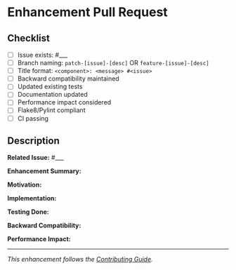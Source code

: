 # Enhancement Pull Request

## Checklist
- [ ] Issue exists: #___
- [ ] Branch naming: `patch-[issue]-[desc]` OR `feature-[issue]-[desc]`
- [ ] Title format: `<component>: <message> #<issue>`
- [ ] Backward compatibility maintained
- [ ] Updated existing tests
- [ ] Documentation updated
- [ ] Performance impact considered
- [ ] Flake8/Pylint compliant
- [ ] CI passing

## Description
**Related Issue:** #___

**Enhancement Summary:**
<!-- What improvement does this make? -->

**Motivation:**
<!-- Why is this enhancement needed? -->

**Implementation:**
<!-- How did you implement the enhancement? -->

**Testing Done:**
<!-- How you tested the enhancement -->

**Backward Compatibility:**
<!-- How does this maintain compatibility? -->

**Performance Impact:**
<!-- Any performance changes (positive/negative/none) -->

---

*This enhancement follows the [Contributing Guide](https://rucio.cern.ch/documentation/contributing/).*